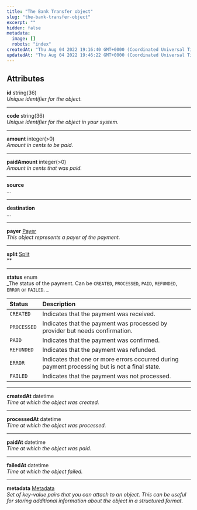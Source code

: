 ```yaml
---
title: "The Bank Transfer object"
slug: "the-bank-transfer-object"
excerpt: ""
hidden: false
metadata: 
  image: []
  robots: "index"
createdAt: "Thu Aug 04 2022 19:16:40 GMT+0000 (Coordinated Universal Time)"
updatedAt: "Thu Aug 04 2022 19:46:22 GMT+0000 (Coordinated Universal Time)"
---
```

## Attributes

**id** string(36)  
_Unique identifier for the object._

***

**code** string(36)  
_Unique identifier for the object in your system._

***

**amount** integer(>0)  
_Amount in cents to be paid._

***

**paidAmount** integer(>0)  
_Amount in cents that was paid._

***

**source**  
_..._

***

**destination**  
_..._

***

**payer** [Payer](ref:the-payer-object)  
_This object represents a payer of the payment._

***

**split** [Split](ref:the-split-object)  
\*\*

***

**status** enum  
_The status of the payment. Can be `CREATED`, `PROCESSED`, `PAID`, `REFUNDED`, `ERROR` or `FAILED`. _

| Status      | Description                                                                                    |
| :---------- | :--------------------------------------------------------------------------------------------- |
| `CREATED`   | Indicates that the payment was received.                                                       |
| `PROCESSED` | Indicates that the payment was processed by provider but needs confirmation.                   |
| `PAID`      | Indicates that the payment was confirmed.                                                      |
| `REFUNDED`  | Indicates that the payment was refunded.                                                       |
| `ERROR`     | Indicates that one or more errors occurred during payment processing but is not a final state. |
| `FAILED`    | Indicates that the payment was not processed.                                                  |

***

**createdAt** datetime  
_Time at which the object was created._

***

**processedAt** datetime  
_Time at which the object was processed._

***

**paidAt** datetime  
_Time at which the object was paid._

***

**failedAt** datetime  
_Time at which the object failed._

***

**metadata** [Metadata](ref:metadata)  
_Set of key-value pairs that you can attach to an object. This can be useful for storing additional information about the object in a structured format._
